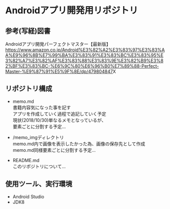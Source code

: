 # Androidアプリ開発用リポジトリ

## 参考(写経)図書
Androidアプリ開発パーフェクトマスター【最新版】
<https://www.amazon.co.jp/Android%E3%82%A2%E3%83%97%E3%83%AA%E9%96%8B%E7%99%BA%E3%83%91%E3%83%BC%E3%83%95%E3%82%A7%E3%82%AF%E3%83%88%E3%83%9E%E3%82%B9%E3%82%BF%E3%83%BC-%E6%9C%80%E6%96%B0%E7%89%88-Perfect-Master-%E9%87%91%E5%9F%8E/dp/479804847>X


## リポジトリ構成  
* memo.md  
書籍内容気になった事を記す  
アプリを作成していく過程で追記していく予定  
現状(2018/10/30)単なるメモとなっているが、  
要素ごとに分割する予定...  

* /memo_imgディレクトリ  
memo.md内で画像を表示したかった為、画像の保存先として作成  
memo.md同様要素ごとに分割する予定...

* README.md  
このリポジトリについて...  

## 使用ツール、実行環境  
* Android Studio  
* JDK8  

